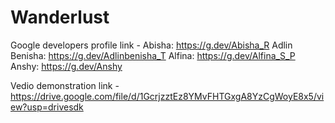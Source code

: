 # Wanderlust

Google developers profile link - Abisha: https://g.dev/Abisha_R Adlin Benisha: https://g.dev/Adlinbenisha_T Alfina: https://g.dev/Alfina_S_P Anshy: https://g.dev/Anshy

Vedio demonstration link - https://drive.google.com/file/d/1GcrjzztEz8YMvFHTGxgA8YzCgWoyE8x5/view?usp=drivesdk
